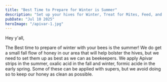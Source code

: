 ```yaml
---
title: "Best Time to Prepare for Winter is Summer"
description: "Set up your hives for Winter, Treat for Mites, Feed, and Hug?"
pubDate: "Jul 10 2025"
heroImage: "/apivar-1.jpg"
---
```


Hey y'all,

The Best time to prepare of winter with your bees is the summer! We do get a small fall flow of honey in our 
area that will help bolster the hives, but we need to set them up as best as we can as beekeepers. We apply Apivar
strips in the summer, oxalic acid in the fall and winter, formic acide in the early spring.
Some of these can be applied with supers, but we avoid doing so to keep our honey as clean as possible.